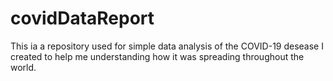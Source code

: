 # covidDataReport
This ia a repository used for simple data analysis of the COVID-19 desease I created to help me understanding how it was spreading throughout the world.
